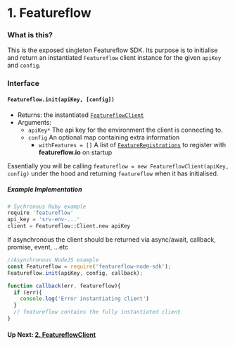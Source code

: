 # 1. Featureflow
### What is this?
This is the exposed singleton Featureflow SDK. 
Its purpose is to initialise and return an instantiated `Featureflow` client instance for the given `apiKey` and `config`.

### Interface
#### `Featureflow.init(apiKey, [config])`
- Returns: the instantiated [`FeatureflowClient`](./2.FeatureflowClient.md)
- Arguments:
  - `apiKey*` The api key for the environment the client is connecting to.
  - `config` An optional map containing extra information
    - `withFeatures = []` A list of [`FeatureRegistrations`](./objects/FeatureRegistration.md) to register with **featureflow.io** on startup

Essentially you will be calling `featureflow = new FeatureflowClient(apiKey, config)` 
under the hood and returning `featureflow` when it has initialised.

##### Example Implementation
```python
# Sychronous Ruby example
require 'featureflow'
api_key = 'srv-env-...'
client = Featureflow::Client.new apiKey
```
If asynchronous the client should be returned via async/await, callback, promise, event, ...etc
```javascript
//Asynchronous NodeJS example
const Featureflow = require('featureflow-node-sdk');
Featureflow.init(apiKey, config, callback);

function callback(err, featureflow){
  if (err){
    console.log('Error instantiating client')
  }
  // featureflow contains the fully instantiated client
}
```

#### Up Next: [2. FeatureflowClient](./2.FeatureflowClient.md)



